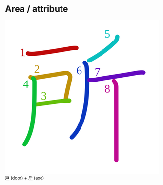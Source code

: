 # Area / attribute
![6240](Kanji/kanji-colorize/6240.svg)
[戸](Kanji/kanji-dict/戸.md) (door) + [斤](Kanji/kanji-dict/斤.md) (axe) 